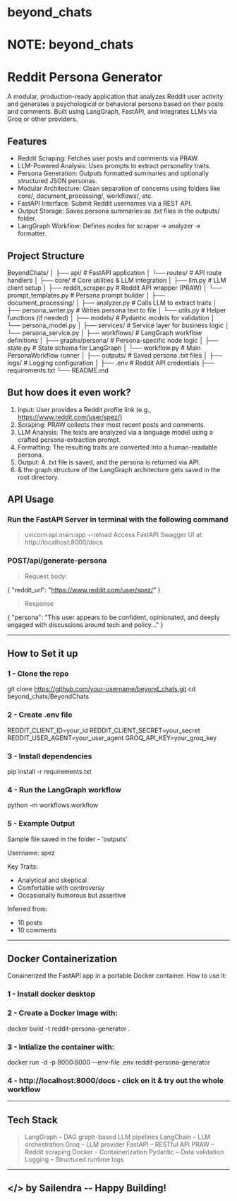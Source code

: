 # beyond_chats

# NOTE: beyond_chats

# Reddit Persona Generator

A modular, production-ready application that analyzes Reddit user activity and generates a psychological or behavioral persona based on their posts and comments. Built using LangGraph, FastAPI, and integrates LLMs via Groq or other providers.

## Features

- Reddit Scraping: Fetches user posts and comments via PRAW.
- LLM-Powered Analysis: Uses prompts to extract personality traits.
- Persona Generation: Outputs formatted summaries and optionally structured JSON personas.
- Modular Architecture: Clean separation of concerns using folders like core/, document_processing/, workflows/, etc.
- FastAPI Interface: Submit Reddit usernames via a REST API.
- Output Storage: Saves persona summaries as .txt files in the outputs/ folder.
- LangGraph Workflow: Defines nodes for scraper → analyzer → formatter.

## Project Structure
BeyondChats/
│
├── api/ # FastAPI application
│ └── routes/ # API route handlers
│
├── core/ # Core utilities & LLM integration
│ ├── llm.py # LLM client setup
│ ├── reddit_scraper.py # Reddit API wrapper (PRAW)
│ └── prompt_templates.py # Persona prompt builder
│
├── document_processing/
│ ├── analyzer.py # Calls LLM to extract traits
│ ├── persona_writer.py # Writes persona text to file
│ └── utils.py # Helper functions (if needed)
│
├── models/ # Pydantic models for validation
│ └── persona_model.py
│
├── services/ # Service layer for business logic
│ └── persona_service.py
│
├── workflows/ # LangGraph workflow definitions
│ ├── graphs/persona/ # Persona-specific node logic
│ ├── state.py # State schema for LangGraph
│ └── workflow.py # Main PersonaWorkflow runner
│
├── outputs/ # Saved persona .txt files
│
├── logs/ # Logging configuration
│
├── .env # Reddit API credentials
├── requirements.txt
└── README.md

## But how does it even work?
1. Input: User provides a Reddit profile link (e.g., https://www.reddit.com/user/spez/)
2. Scraping: PRAW collects their most recent posts and comments.
3. LLM Analysis: The texts are analyzed via a language model using a crafted persona-extraction prompt.
4. Formatting: The resulting traits are converted into a human-readable persona.
5. Output: A .txt file is saved, and the persona is returned via API.
6. & the graph structure of the LangGraph architecture gets saved in the root directory.

## API Usage

### Run the FastAPI Server in terminal with the following command
>   uvicorn api.main:app --reload
>   Access FastAPI Swagger UI at: http://localhost:8000/docs

### POST/api/generate-persona
> Request body:

{
  "reddit_url": "https://www.reddit.com/user/spez/"
}

> Response

{
  "persona": "This user appears to be confident, opinionated, and deeply engaged with discussions around tech and policy..."
}

_____________________________________________________________________________________________________________________________


## How to Set it up

### 1 - Clone the repo
git clone https://github.com/your-username/beyond_chats.git
cd beyond_chats/BeyondChats

### 2 - Create .env file
REDDIT_CLIENT_ID=your_id
REDDIT_CLIENT_SECRET=your_secret
REDDIT_USER_AGENT=your_user_agent
GROQ_API_KEY=your_groq_key

### 3 - Install dependencies
pip install -r requirements.txt

### 4 - Run the LangGraph workflow
python -m workflows.workflow

### 5 - Example Output
Sample file saved in the folder - 'outputs'

Username: spez

Key Traits:
- Analytical and skeptical
- Comfortable with controversy
- Occasionally humorous but assertive

Inferred from:
- 10 posts
- 10 comments

______________________________________________________________________________________________________________________________________

## Docker Containerization

Conainerized the FastAPI app in a portable Docker container.
How to use it:

### 1 - Install docker desktop

### 2 - Create a Docker Image with:
docker build -t reddit-persona-generator .

### 3 - Intialize the container with:
docker run -d -p 8000:8000 --env-file .env reddit-persona-generator

### 4 - http://localhost:8000/docs - click on it & try out the whole workflow

______________________________________________________________________________________________________________________________________

## Tech Stack
 > LangGraph – DAG graph-based LLM pipelines
 > LangChain – LLM orchestration
 > Groq – LLM provider
 > FastAPI – RESTful API
 > PRAW – Reddit scraping
 > Docker - Containerization
 > Pydantic – Data validation
 > Logging – Structured runtime logs

______________________________________________________________________________________________________________________________________

## </> by Sailendra -- Happy Building!



